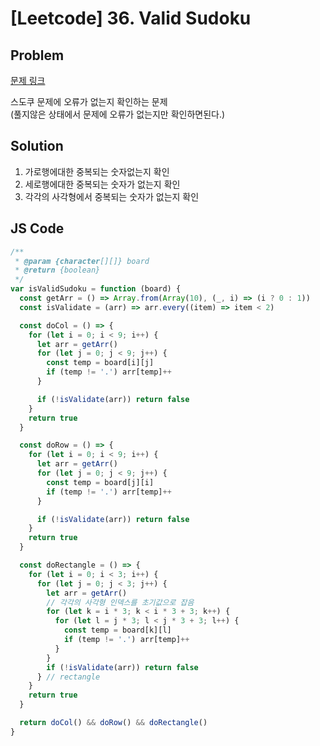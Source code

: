 # [Leetcode] 36. Valid Sudoku

## Problem

[문제 링크](https://leetcode.com/problems/valid-sudoku/)

스도쿠 문제에 오류가 없는지 확인하는 문제  
(풀지않은 상태에서 문제에 오류가 없는지만 확인하면된다.)

## Solution

1. 가로행에대한 중복되는 숫자없는지 확인
2. 세로행에대한 중복되는 숫자가 없는지 확인
3. 각각의 사각형에서 중복되는 숫자가 없는지 확인

## JS Code

```javascript
/**
 * @param {character[][]} board
 * @return {boolean}
 */
var isValidSudoku = function (board) {
  const getArr = () => Array.from(Array(10), (_, i) => (i ? 0 : 1))
  const isValidate = (arr) => arr.every((item) => item < 2)

  const doCol = () => {
    for (let i = 0; i < 9; i++) {
      let arr = getArr()
      for (let j = 0; j < 9; j++) {
        const temp = board[i][j]
        if (temp != '.') arr[temp]++
      }

      if (!isValidate(arr)) return false
    }
    return true
  }

  const doRow = () => {
    for (let i = 0; i < 9; i++) {
      let arr = getArr()
      for (let j = 0; j < 9; j++) {
        const temp = board[j][i]
        if (temp != '.') arr[temp]++
      }

      if (!isValidate(arr)) return false
    }
    return true
  }

  const doRectangle = () => {
    for (let i = 0; i < 3; i++) {
      for (let j = 0; j < 3; j++) {
        let arr = getArr()
        // 각각의 사각형 인덱스를 초기값으로 잡음
        for (let k = i * 3; k < i * 3 + 3; k++) {
          for (let l = j * 3; l < j * 3 + 3; l++) {
            const temp = board[k][l]
            if (temp != '.') arr[temp]++
          }
        }
        if (!isValidate(arr)) return false
      } // rectangle
    }
    return true
  }

  return doCol() && doRow() && doRectangle()
}
```
